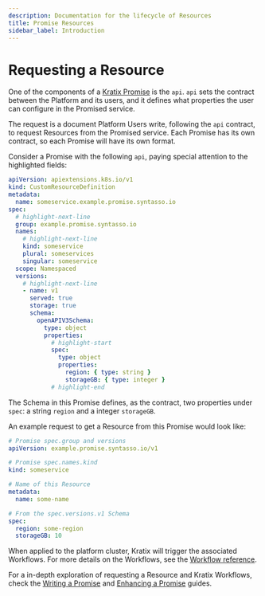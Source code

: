 ```yaml
---
description: Documentation for the lifecycle of Resources
title: Promise Resources
sidebar_label: Introduction
---
```


# Requesting a Resource

One of the components of a [Kratix Promise](../promises/intro) is the `api`. `api` sets the contract between the Platform and its users, and it defines what properties the user can configure in the Promised service.

The request is a document Platform Users write, following the `api` contract, to request Resources from the Promised service. Each Promise has its own contract, so each Promise will have its own format.

Consider a Promise with the following `api`, paying special attention to the highlighted fields:

```yaml showLineNumbers
apiVersion: apiextensions.k8s.io/v1
kind: CustomResourceDefinition
metadata:
  name: someservice.example.promise.syntasso.io
spec:
  # highlight-next-line
  group: example.promise.syntasso.io
  names:
    # highlight-next-line
    kind: someservice
    plural: someservices
    singular: someservice
  scope: Namespaced
  versions:
    # highlight-next-line
    - name: v1
      served: true
      storage: true
      schema:
        openAPIV3Schema:
          type: object
          properties:
            # highlight-start
            spec:
              type: object
              properties:
                region: { type: string }
                storageGB: { type: integer }
            # highlight-end
```

The Schema in this Promise defines, as the contract, two properties under `spec`: a
string `region` and a integer `storageGB`.

An example request to get a Resource from this Promise would look like:

```yaml
# Promise spec.group and versions
apiVersion: example.promise.syntasso.io/v1

# Promise spec.names.kind
kind: someservice

# Name of this Resource
metadata:
  name: some-name

# From the spec.versions.v1 Schema
spec:
  region: some-region
  storageGB: 10
```

When applied to the platform cluster, Kratix will trigger the associated Workflows. For more details on the Workflows, see the [Workflow reference](./workflows).

For a in-depth exploration of requesting a Resource and Kratix Workflows, check the [Writing a Promise](../../guides/writing-a-promise) and [Enhancing a Promise](../../guides/enhancing-a-promise) guides.
